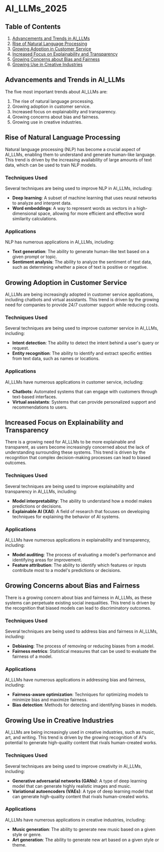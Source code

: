 # AI_LLMs_2025
## Table of Contents

1. [Advancements and Trends in AI_LLMs](#advancements-and-trends-in-ai_llms)
2. [Rise of Natural Language Processing](#rise-of-natural-language-processing)
3. [Growing Adoption in Customer Service](#growing-adoption-in-customer-service)
4. [Increased Focus on Explainability and Transparency](#increased-focus-on-explainability-and-transparency)
5. [Growing Concerns about Bias and Fairness](#growing-concerns-about-bias-and-fairness)
6. [Growing Use in Creative Industries](#growing-use-in-creative-industries)

## Advancements and Trends in AI_LLMs
The five most important trends about AI_LLMs are:

1. The rise of natural language processing.
2. Growing adoption in customer service.
3. Increased focus on explainability and transparency.
4. Growing concerns about bias and fairness.
5. Growing use in creative industries.

## Rise of Natural Language Processing

Natural language processing (NLP) has become a crucial aspect of AI_LLMs, enabling them to understand and generate human-like language. This trend is driven by the increasing availability of large amounts of text data, which can be used to train NLP models.

### Techniques Used
Several techniques are being used to improve NLP in AI_LLMs, including:

* **Deep learning**: A subset of machine learning that uses neural networks to analyze and interpret data.
* **Word embeddings**: A way to represent words as vectors in a high-dimensional space, allowing for more efficient and effective word similarity calculations.

### Applications
NLP has numerous applications in AI_LLMs, including:

* **Text generation**: The ability to generate human-like text based on a given prompt or topic.
* **Sentiment analysis**: The ability to analyze the sentiment of text data, such as determining whether a piece of text is positive or negative.

## Growing Adoption in Customer Service

AI_LLMs are being increasingly adopted in customer service applications, including chatbots and virtual assistants. This trend is driven by the growing need for companies to provide 24/7 customer support while reducing costs.

### Techniques Used
Several techniques are being used to improve customer service in AI_LLMs, including:

* **Intent detection**: The ability to detect the intent behind a user's query or request.
* **Entity recognition**: The ability to identify and extract specific entities from text data, such as names or locations.

### Applications
AI_LLMs have numerous applications in customer service, including:

* **Chatbots**: Automated systems that can engage with customers through text-based interfaces.
* **Virtual assistants**: Systems that can provide personalized support and recommendations to users.

## Increased Focus on Explainability and Transparency

There is a growing need for AI_LLMs to be more explainable and transparent, as users become increasingly concerned about the lack of understanding surrounding these systems. This trend is driven by the recognition that complex decision-making processes can lead to biased outcomes.

### Techniques Used
Several techniques are being used to improve explainability and transparency in AI_LLMs, including:

* **Model interpretability**: The ability to understand how a model makes predictions or decisions.
* **Explainable AI (XAI)**: A field of research that focuses on developing techniques for explaining the behavior of AI systems.

### Applications
AI_LLMs have numerous applications in explainability and transparency, including:

* **Model auditing**: The process of evaluating a model's performance and identifying areas for improvement.
* **Feature attribution**: The ability to identify which features or inputs contribute most to a model's predictions or decisions.

## Growing Concerns about Bias and Fairness

There is a growing concern about bias and fairness in AI_LLMs, as these systems can perpetuate existing social inequalities. This trend is driven by the recognition that biased models can lead to discriminatory outcomes.

### Techniques Used
Several techniques are being used to address bias and fairness in AI_LLMs, including:

* **Debiasing**: The process of removing or reducing biases from a model.
* **Fairness metrics**: Statistical measures that can be used to evaluate the fairness of a model.

### Applications
AI_LLMs have numerous applications in addressing bias and fairness, including:

* **Fairness-aware optimization**: Techniques for optimizing models to minimize bias and maximize fairness.
* **Bias detection**: Methods for detecting and identifying biases in models.

## Growing Use in Creative Industries

AI_LLMs are being increasingly used in creative industries, such as music, art, and writing. This trend is driven by the growing recognition of AI's potential to generate high-quality content that rivals human-created works.

### Techniques Used
Several techniques are being used to improve creativity in AI_LLMs, including:

* **Generative adversarial networks (GANs)**: A type of deep learning model that can generate highly realistic images and music.
* **Variational autoencoders (VAEs)**: A type of deep learning model that can generate high-quality content that rivals human-created works.

### Applications
AI_LLMs have numerous applications in creative industries, including:

* **Music generation**: The ability to generate new music based on a given style or genre.
* **Art generation**: The ability to generate new art based on a given style or theme.